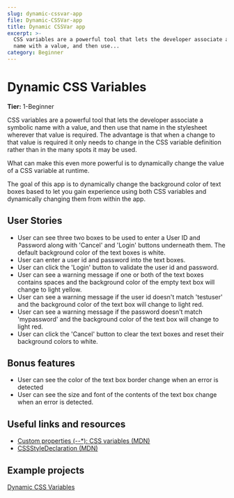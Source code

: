 ```yaml
---
slug: dynamic-cssvar-app
file: Dynamic-CSSVar-app
title: Dynamic CSSVar app
excerpt: >-
  CSS variables are a powerful tool that lets the developer associate a symbolic
  name with a value, and then use...
category: Beginner
---
```

# Dynamic CSS Variables

**Tier:** 1-Beginner

CSS variables are a powerful tool that lets the developer associate a symbolic
name with a value, and then use that name in the stylesheet wherever that
value is required. The advantage is that when a change to that value is 
required it only needs to change in the CSS variable definition rather than in
the many spots it may be used.

What can make this even more powerful is to dynamically change the value of a
CSS variable at runtime.

The goal of this app is to dynamically change the background color of text boxes
based to let you gain experience using both CSS variables and dynamically 
changing them from within the app.

## User Stories

* User can see three two boxes to be used to enter a User ID and Password
along with 'Cancel' and 'Login' buttons underneath them. The default background
color of the text boxes is white.
* User can enter a user id and password into the text boxes.
* User can click the 'Login' button to validate the user id and password.
* User can see a warning message if one or both of the text boxes contains
spaces and the background color of the empty text box will change to light
yellow.
* User can see a warning message if the user id doesn't match 'testuser'
and the background color of the text box will change to light red.
* User can see a warning message if the password doesn't match 'mypassword'
and the background color of the text box will change to light red.
* User can click the 'Cancel' button to clear the text boxes and reset
their background colors to white.

## Bonus features

* User can see the color of the text box border change when an error is
detected
* User can see the size and font of the contents of the text box change
when an error is detected.

## Useful links and resources

- [Custom properties (--*): CSS variables (MDN)](https://developer.mozilla.org/en-US/docs/Web/CSS/--*)
- [CSSStyleDeclaration (MDN)](https://developer.mozilla.org/en-US/docs/Web/API/CSSStyleDeclaration)

## Example projects

[Dynamic CSS Variables](https://codepen.io/gordawn/pen/oOWBXX)

